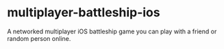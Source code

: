 # multiplayer-battleship-ios
A networked multiplayer iOS battleship game you can play with a friend or random person online.
